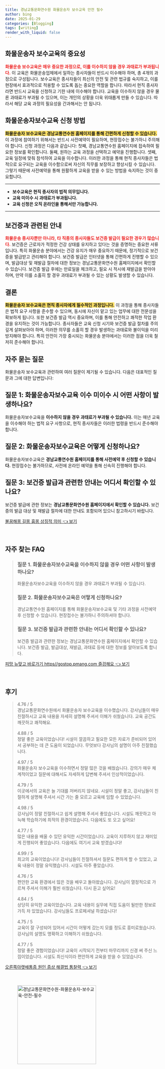 ```yaml
---
title: 경남교통문화연수원 화물운송자 보수교육 안전 필수
author: bing
date: 2025-01-29
categories: [Blogging]
tags: [writing]
render_with_liquid: false
---
```



<h2 id='보수교육의 중요성'>화물운송자 보수교육의 중요성</h2>

<p><b><span style="color: #ee2323;">화물운송 보수교육은 매우 중요한 과정으로, 이를 이수하지 않을 경우 과태료가 부과됩니다.</span></b> 이 교육은 화물운송업체에서 일하는 종사자들이 반드시 이수해야 하며, 총 4개의 과정으로 구성됩니다. 보수교육은 종사자들이 최신의 안전 및 관련 법규를 숙지하고, 이를 현장에서 효과적으로 적용할 수 있도록 돕는 중요한 역할을 합니다. 따라서 현직 종사자라면 반드시 교육을 신청하고 기한 내에 이수해야 합니다. 교육을 이수하지 않을 경우 물론 과태료가 부과될 수 있으며, 이는 개인의 상황을 더욱 위태롭게 만들 수 있습니다. 따라서 해당 교육 과정의 필요성을 간과해서는 안 됩니다.</p>

<h2 id='신청 방법'>화물운송자보수교육 신청 방법</h2>

<p><b><span style="background-color: #ffe066;">화물운송자 보수교육은 경남교통연수원 홈페이지를 통해 간편하게 신청할 수 있습니다.</span></b> 이 과정에 참여하기 위해서는 반드시 사전예약이 필요하며, 현장접수는 불가하니 주의해야 합니다. 신청 과정은 다음과 같습니다: 첫째, 경남교통연수원 홈페이지에 접속하여 필요한 정보를 확인합니다. 둘째, 원하는 교육 과정을 선택하고 예약을 진행합니다. 셋째, 교육 일정에 맞춰 참석하여 교육을 이수합니다. 이러한 과정을 통해 현직 종사자들은 법적으로 요구되는 교육을 이수함으로써 자신의 직무를 보장하고 향상시킬 수 있습니다. 그렇기 때문에 사전예약을 통해 원활하게 교육을 받을 수 있는 방법을 숙지하는 것이 중요합니다.</p>

<hr />

<ul>
    <li><b>보수교육은 현직 종사자의 법적 의무입니다.</b></li>
    <li><b>교육 미이수 시 과태료가 부과됩니다.</b></li>
    <li><b>교육 신청은 오직 온라인을 통해서만 가능합니다.</b></li>
</ul>

<hr />

<h2 id='보건증 관련 안내'>보건증과 관련된 안내</h2>

<p><b><span style="color: #ee2323;">화물운송 종사자뿐만 아니라, 타 직종의 종사자들도 보건증 발급이 필요한 경우가 많습니다.</span></b> 보건증은 근로자가 적정한 건강 상태를 유지하고 있다는 것을 증명하는 중요한 서류입니다. 특히 화물운송 분야에서는 건강 유지가 매우 중요하기 때문에, 정기적으로 보건증을 발급받고 관리해야 합니다. 보건증 발급은 인터넷을 통해 간편하게 진행할 수 있으며, 발급대상 및 재발급 절차에 대한 정보는 경남교통문화연수원 홈페이지에서 확인할 수 있습니다. 보건증 발급 후에는 만료일을 체크하고, 필요 시 적시에 재발급을 받아야 하며, 만약 이를 소홀히 할 경우 과태료가 부과될 수 있는 상황도 발생할 수 있습니다.</p>

<h2 id='결론'>결론</h2>

<p><b><span style="background-color: #ffe066;">화물운송자 보수교육은 현직 종사자에게 필수적인 과정입니다.</span></b> 이 과정을 통해 종사자들은 법적 요구 사항을 준수할 수 있으며, 동시에 자신이 맡고 있는 업무에 대한 전문성을 확보하게 됩니다. 또한 보건증 발급 역시 중요하며, 이를 통해 안전하고 쾌적한 작업 환경을 유지하는 것이 가능합니다. 종사자들은 교육 신청 시기와 보건증 발급 절차를 주의 깊게 살펴보아야 하며, 이러한 의무를 소홀히 할 경우 발생하는 과태료와 불이익을 미리 방지해야 합니다. 특히 안전이 가장 중시되는 화물운송 분야에서는 이러한 점을 더욱 철저히 준수해야 합니다.</p>

<h2 id='자주 묻는 질문'>자주 묻는 질문</h2>

<p>화물운송자 보수교육과 관련하여 여러 질문이 제기될 수 있습니다. 다음은 대표적인 질문과 그에 대한 답변입니다:</p>

<h2 id='질문 1'>질문 1: 화물운송자보수교육 이수 미이수 시 어떤 사항이 발생하나요?</h2>

<p>화물운송자보수교육을 <b>이수하지 않을 경우 과태료가 부과될 수 있습니다.</b> 이는 매년 교육을 이수해야 하는 법적 요구 사항으로, 현직 종사자들은 이러한 법령을 반드시 준수해야 합니다.</p>

<h2 id='질문 2'>질문 2: 화물운송자보수교육은 어떻게 신청하나요?</h2>

<p>화물운송자보수교육은 <b>경남교통연수원 홈페이지를 통해 사전예약 후 신청할 수 있습니다.</b> 현장접수는 불가하므로, 사전에 온라인 예약을 통해 신속히 진행해야 합니다.</p>

<h2 id='질문 3'>질문 3: 보건증 발급과 관련한 안내는 어디서 확인할 수 있나요?</h2>

<p>보건증 발급에 관한 정보는 <b>경남교통문화연수원 홈페이지에서 확인할 수 있습니다.</b> 보건증의 발급 대상 및 재발급 절차에 대한 안내도 포함되어 있으니 참고하시기 바랍니다.</p>


<p><a class="click-button" title="불꿈해몽 길몽 흉몽 상징적 의미" href="https://afficreate.github.io/posts/%EB%B6%88%EA%BF%88%ED%95%B4%EB%AA%BD-%EA%B8%B8%EB%AA%BD-%ED%9D%89%EB%AA%BD-%EC%83%81%EC%A7%95%EC%A0%81-%EC%9D%98%EB%AF%B8/" rel="dofollow">불꿈해몽 길몽 흉몽 상징적 의미 👈 보기</a></p><br>
<h2 id='자주_찾는_FAQ'>자주 찾는 FAQ</h2>
<div itemscope="" itemtype="https://schema.org/FAQPage"> 
<blockquote> 
<div itemscope="" itemprop="mainEntity" itemtype="https://schema.org/Question"> 
<h3 itemprop="name">질문 1. 화물운송자보수교육을 이수하지 않을 경우 어떤 사항이 발생하나요?</h3> 
<div itemscope="" itemprop="acceptedAnswer" itemtype="https://schema.org/Answer"> 
<span itemprop="text"> <p>화물운송자보수교육을 이수하지 않을 경우 과태료가 부과될 수 있습니다.</p> </span> 
</div> 
</div> 
<div itemscope="" itemprop="mainEntity" itemtype="https://schema.org/Question"> 
<h3 itemprop="name">질문 2. 화물운송자보수교육은 어떻게 신청하나요?</h3> 
<div itemscope="" itemprop="acceptedAnswer" itemtype="https://schema.org/Answer"> 
<span itemprop="text"> <p>경남교통연수원 홈페이지를 통해 화물운송자보수교육 및 기타 과정을 사전예약 후 신청할 수 있습니다. 현장접수는 불가하니 주의하셔야 합니다.</p> </span> 
</div> 
</div> 
<div itemscope="" itemprop="mainEntity" itemtype="https://schema.org/Question"> 
<h3 itemprop="name">질문 3. 보건증 발급과 관련한 안내는 어디서 확인할 수 있나요?</h3> 
<div itemscope="" itemprop="acceptedAnswer" itemtype="https://schema.org/Answer"> 
<span itemprop="text"> <p>보건증 발급과 관련한 정보는 경남교통문화연수원 홈페이지에서 확인할 수 있습니다. 보건증 발급, 발급대상, 재발급, 과태료 등에 대한 정보를 알아보도록 합니다.</p> </span> 
</div> 
</div> 
</blockquote> 
</div>
<p><a class="click-button" title="피망 뉴맞고 바로가기 https//gostop.pmang.com 즐겅해요" href="https://afficreate.github.io/posts/%ED%94%BC%EB%A7%9D-%EB%89%B4%EB%A7%9E%EA%B3%A0-%EB%B0%94%EB%A1%9C%EA%B0%80%EA%B8%B0-httpsgostop.pmang.com-%EC%A6%90%EA%B2%85%ED%95%B4%EC%9A%94/" rel="dofollow">피망 뉴맞고 바로가기 https//gostop.pmang.com 즐겅해요 👈 보기</a></p><br>
<h2 id='후기'>후기</h2>
<div itemscope itemtype="https://schema.org/Product">
  <blockquote>
  <div itemprop="review" itemscope itemtype="https://schema.org/Review">
      <div itemprop="reviewRating" itemscope itemtype="https://schema.org/Rating"> <span itemprop="ratingValue">4.76</span> / <span itemprop="bestRating">5</span> </div>
      <span itemprop="reviewBody">경남교통문화연수원에서 화물운송자 보수교육을 이수했습니다. 강사님들이 매우 친절하시고 교육 내용을 자세히 설명해 주셔서 이해가 쉬웠습니다. 교육 공간도 깨끗하고 쾌적해요.</span>
  </div>
  <br>
  <div itemprop="review" itemscope itemtype="https://schema.org/Review">
      <div itemprop="reviewRating" itemscope itemtype="https://schema.org/Rating"> <span itemprop="ratingValue">4.88</span> / <span itemprop="bestRating">5</span> </div>
      <span itemprop="reviewBody">정말 좋은 교육이었습니다! 시설이 깔끔하고 필요한 모든 자료가 준비되어 있어서 공부하는 데 큰 도움이 되었습니다. 무엇보다 강사님의 설명이 아주 친절했습니다.</span>
  </div>
  <br>
  <div itemprop="review" itemscope itemtype="https://schema.org/Review">
      <div itemprop="reviewRating" itemscope itemtype="https://schema.org/Rating"> <span itemprop="ratingValue">4.97</span> / <span itemprop="bestRating">5</span> </div>
      <span itemprop="reviewBody">화물운송자 보수교육을 이수하면서 정말 많은 것을 배웠습니다. 강의가 매우 체계적이었고 질문에 대해서도 자세하게 답변해 주셔서 인상적이었습니다.</span>
  </div>
  <br>
  <div itemprop="review" itemscope itemtype="https://schema.org/Review">
      <div itemprop="reviewRating" itemscope itemtype="https://schema.org/Rating"> <span itemprop="ratingValue">4.79</span> / <span itemprop="bestRating">5</span> </div>
      <span itemprop="reviewBody">이곳에서의 교육은 늘 기대를 저버리지 않네요. 시설이 정말 좋고, 강사님들이 친절하게 설명해 주셔서 시간 가는 줄 모르고 교육에 임할 수 있었습니다.</span>
  </div>
  <br>
  <div itemprop="review" itemscope itemtype="https://schema.org/Review">
      <div itemprop="reviewRating" itemscope itemtype="https://schema.org/Rating"> <span itemprop="ratingValue">4.98</span> / <span itemprop="bestRating">5</span> </div>
      <span itemprop="reviewBody">강사님이 정말 친절하시고 쉽게 설명해 주셔서 좋았습니다. 시설도 깨끗하고 아늑해 학습하기에 최적의 환경이었습니다. 다음에도 또 오고 싶어요!</span>
  </div>
  <br>
  <div itemprop="review" itemscope itemtype="https://schema.org/Review">
      <div itemprop="reviewRating" itemscope itemtype="https://schema.org/Rating"> <span itemprop="ratingValue">4.77</span> / <span itemprop="bestRating">5</span> </div>
      <span itemprop="reviewBody">많은 내용을 배울 수 있던 유익한 시간이었습니다. 교육이 지루하지 않고 재미있게 진행되어 좋았습니다. 다음에도 여기서 교육 받겠습니다!</span>
  </div>
  <br>
  <div itemprop="review" itemscope itemtype="https://schema.org/Review">
      <div itemprop="reviewRating" itemscope itemtype="https://schema.org/Rating"> <span itemprop="ratingValue">4.99</span> / <span itemprop="bestRating">5</span> </div>
      <span itemprop="reviewBody">최고의 교육이었습니다! 강사님들이 친절하셔서 질문도 편하게 할 수 있었고, 교육 내용이 정말 유익했습니다. 시설도 아주 좋았습니다.</span>
  </div>
  <br>
  <div itemprop="review" itemscope itemtype="https://schema.org/Review">
      <div itemprop="reviewRating" itemscope itemtype="https://schema.org/Rating"> <span itemprop="ratingValue">4.76</span> / <span itemprop="bestRating">5</span> </div>
      <span itemprop="reviewBody">편안한 교육 환경에서 많은 것을 배우고 돌아왔습니다. 강사님이 열정적으로 가르쳐 주셔서 이해가 훨씬 쉬웠습니다. 다시 듣고 싶어요!</span>
  </div>
  <br>
  <div itemprop="review" itemscope itemtype="https://schema.org/Review">
      <div itemprop="reviewRating" itemscope itemtype="https://schema.org/Rating"> <span itemprop="ratingValue">4.84</span> / <span itemprop="bestRating">5</span> </div>
      <span itemprop="reviewBody">상당히 유익한 교육이었습니다. 교육 내용이 실무에 직접 도움이 될만한 정보로 가득 차 있었습니다. 강사님들도 프로페셔널 하셨습니다!</span>
  </div>
  <br>
  <div itemprop="review" itemscope itemtype="https://schema.org/Review">
      <div itemprop="reviewRating" itemscope itemtype="https://schema.org/Rating"> <span itemprop="ratingValue">4.75</span> / <span itemprop="bestRating">5</span> </div>
      <span itemprop="reviewBody">교육이 잘 구성되어 있어서 시간이 어떻게 갔는지 모를 정도로 흥미로웠습니다. 강사님의 설명도 명확하고 이해하기 쉬웠습니다.</span>
  </div>
  <br>
  <div itemprop="review" itemscope itemtype="https://schema.org/Review">
      <div itemprop="reviewRating" itemscope itemtype="https://schema.org/Rating"> <span itemprop="ratingValue">4.77</span> / <span itemprop="bestRating">5</span> </div>
      <span itemprop="reviewBody">정말 좋은 경험이었습니다! 교육이 시작되기 전부터 마무리까지 신경 써 주신 느낌이었습니다. 시설도 최신식이라 편안하게 교육을 받을 수 있었습니다.</span>
  </div>
  </blockquote>
</div>
<p><a class="click-button" title="오른쪽아랫배통증 원인 증상 해결법 통찰력" href="https://afficreate.github.io/posts/%EC%98%A4%EB%A5%B8%EC%AA%BD%EC%95%84%EB%9E%AB%EB%B0%B0%ED%86%B5%EC%A6%9D-%EC%9B%90%EC%9D%B8-%EC%A6%9D%EC%83%81-%ED%95%B4%EA%B2%B0%EB%B2%95-%ED%86%B5%EC%B0%B0%EB%A0%A5/" rel="dofollow">오른쪽아랫배통증 원인 증상 해결법 통찰력 👈 보기</a></p><br>
<figure class="image"><img src="https://afficreate.github.io/assets/img/thumbnail/경남교통문화연수원-화물운송자-보수교육-안전-필수.webp" alt="경남교통문화연수원-화물운송자-보수교육-안전-필수" width="256" height="256"></figure>